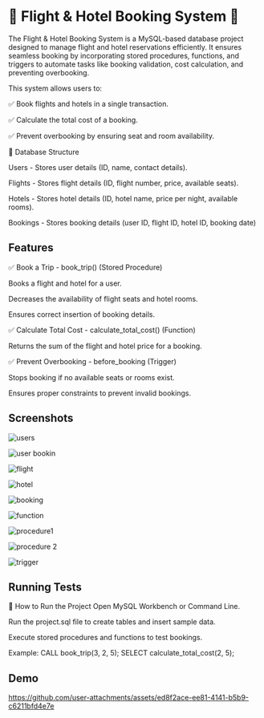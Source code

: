 # 🛫 Flight & Hotel Booking System 🏨

The Flight & Hotel Booking System is a MySQL-based database project designed to manage flight and hotel reservations efficiently. It ensures seamless booking by incorporating stored procedures, functions, and triggers to automate tasks like booking validation, cost calculation, and preventing overbooking.

This system allows users to:

✅ Book flights and hotels in a single transaction.

✅ Calculate the total cost of a booking.

✅ Prevent overbooking by ensuring seat and room availability.



📂 Database Structure

Users - Stores user details (ID, name, contact details).

Flights - Stores flight details (ID, flight number, price, available seats).

Hotels - Stores hotel details (ID, hotel name, price per night, available rooms).

Bookings - Stores booking details (user ID, flight ID, hotel ID, booking date)
## Features

✅ Book a Trip - book_trip() (Stored Procedure)

Books a flight and hotel for a user.

Decreases the availability of flight seats and hotel rooms.

Ensures correct insertion of booking details.


✅ Calculate Total Cost - calculate_total_cost() (Function)

Returns the sum of the flight and hotel price for a booking.


✅ Prevent Overbooking - before_booking (Trigger)

Stops booking if no available seats or rooms exist.

Ensures proper constraints to prevent invalid bookings.

## Screenshots

![users](https://github.com/user-attachments/assets/29bdb1e9-4ddf-4b42-8686-6c625806b338)

![user bookin](https://github.com/user-attachments/assets/b3eedcdf-2721-4c42-b4d9-753140c1f022)

![flight](https://github.com/user-attachments/assets/522f5357-1609-4993-9d88-2132ce589455)

![hotel](https://github.com/user-attachments/assets/0d83d7f3-210c-4dd6-9b92-cff3fa2218b2)

![booking](https://github.com/user-attachments/assets/2444a07d-6757-476f-8a73-4bedd207034a)

![function](https://github.com/user-attachments/assets/847a4628-7414-48f3-a833-c901a49b5a43)

![procedure1](https://github.com/user-attachments/assets/45cef6d6-95d2-4d2c-894e-5057d8aece50)

![procedure 2](https://github.com/user-attachments/assets/96553709-7f76-411b-9b23-50316d272711)

![trigger](https://github.com/user-attachments/assets/1ca72661-09fd-4ff1-9e1a-6468fb27d241)



## Running Tests

🔧 How to Run the Project
Open MySQL Workbench or Command Line.

Run the project.sql file to create tables and insert sample data.

Execute stored procedures and functions to test bookings.

Example:
CALL book_trip(3, 2, 5);
SELECT calculate_total_cost(2, 5);


## Demo

https://github.com/user-attachments/assets/ed8f2ace-ee81-4141-b5b9-c6211bfd4e7e


